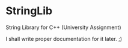 # StringLib
String Library for C++ (University Assignment)

I shall write proper documentation for it later. ;) 
